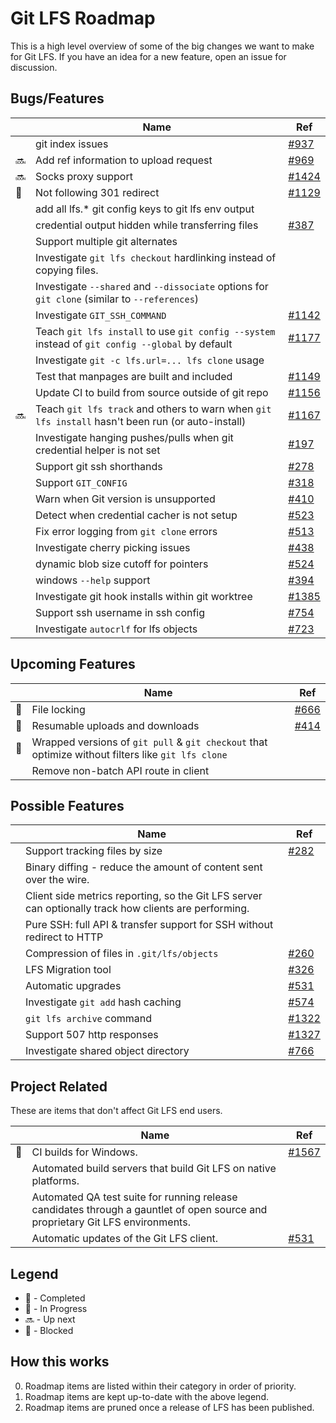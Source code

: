 # Git LFS Roadmap

This is a high level overview of some of the big changes we want to make for
Git LFS. If you have an idea for a new feature, open an issue for discussion.

## Bugs/Features

| | Name | Ref |
| ------ | ---- | --- |
| | git index issues | [#937](https://github.com/github/git-lfs/issues/937) |
| :soon: | Add ref information to upload request | [#969](https://github.com/github/git-lfs/issues/969) |
| :soon: | Socks proxy support | [#1424](https://github.com/github/git-lfs/issues/1424) |
| :no_entry_sign: | Not following 301 redirect | [#1129](https://github.com/github/git-lfs/issues/1129) |
| | add all lfs.\* git config keys to git lfs env output | |
| | credential output hidden while transferring files | [#387](https://github.com/github/git-lfs/pull/387) |
| | Support multiple git alternates | |
| | Investigate `git lfs checkout` hardlinking instead of copying files. | |
| | Investigate `--shared` and `--dissociate` options for `git clone` (similar to `--references`) | |
| | Investigate `GIT_SSH_COMMAND` | [#1142](https://github.com/github/git-lfs/issues/1142) | |
| | Teach `git lfs install` to use `git config --system` instead of `git config --global` by default | [#1177](https://github.com/github/git-lfs/pull/1177) |
| | Investigate `git -c lfs.url=... lfs clone` usage | |
| | Test that manpages are built and included | [#1149](https://github.com/github/git-lfs/pull/1149) |
| | Update CI to build from source outside of git repo | [#1156](https://github.com/github/git-lfs/issues/1156#issuecomment-211574343) |
| :soon: | Teach `git lfs track` and others to warn when `git lfs install` hasn't been run (or auto-install) | [#1167](https://github.com/github/git-lfs/issues/1167) |
| | Investigate hanging pushes/pulls when git credential helper is not set | [#197](https://github.com/github/git-lfs/issues/197) |
| | Support git ssh shorthands | [#278](https://github.com/github/git-lfs/issues/278) |
| | Support `GIT_CONFIG` | [#318](https://github.com/github/git-lfs/issues/318) |
| | Warn when Git version is unsupported | [#410](https://github.com/github/git-lfs/issues/410) |
| | Detect when credential cacher is not setup | [#523](https://github.com/github/git-lfs/issues/523) |
| | Fix error logging from `git clone` errors | [#513](https://github.com/github/git-lfs/issues/513) |
| | Investigate cherry picking issues | [#438](https://github.com/github/git-lfs/issues/438) |
| | dynamic blob size cutoff for pointers | [#524](https://github.com/github/git-lfs/issues/524) |
| | windows `--help` support | [#394](https://github.com/github/git-lfs/issues/394) |
| | Investigate git hook installs within git worktree | [#1385](https://github.com/github/git-lfs/issues/1385) |
| | Support ssh username in ssh config | [#754](https://github.com/github/git-lfs/issues/754) |
| | Investigate `autocrlf` for lfs objects | [#723](https://github.com/github/git-lfs/issues/723) |

## Upcoming Features

| | Name | Ref |
| ------ | ---- | --- |
| :construction: | File locking | [#666](https://github.com/github/git-lfs/pull/666) |
| :ship: | Resumable uploads and downloads | [#414](https://github.com/github/git-lfs/issues/414) |
| :construction: | Wrapped versions of `git pull` & `git checkout` that optimize without filters like `git lfs clone` | |
| | Remove non-batch API route in client | |

## Possible Features

| | Name | Ref |
| ------ | ---- | --- |
| | Support tracking files by size | [#282](https://github.com/github/git-lfs/issues/282)
| | Binary diffing - reduce the amount of content sent over the wire. | |
| | Client side metrics reporting, so the Git LFS server can optionally track how clients are performing. | |
| | Pure SSH: full API & transfer support for SSH without redirect to HTTP | |
| | Compression of files in `.git/lfs/objects` | [#260](https://github.com/github/git-lfs/issues/260) |
| | LFS Migration tool | [#326](https://github.com/github/git-lfs/issues/326) |
| | Automatic upgrades | [#531](https://github.com/gihtub/git-lfs/issues/531) |
| | Investigate `git add` hash caching | [#574](https://github.com/github/git-lfs/issues/574) |
| | `git lfs archive` command | [#1322](https://github.com/github/git-lfs/issues/1322) |
| | Support 507 http responses | [#1327](https://github.com/github/git-lfs/issues/1327) |
| | Investigate shared object directory | [#766](https://github.com/github/git-lfs/issues/766) |

## Project Related

These are items that don't affect Git LFS end users.

| | Name | Ref |
| ------ | ---- | --- |
| :ship: | CI builds for Windows. | [#1567](https://github.com/github/git-lfs/pull/1567) |
| | Automated build servers that build Git LFS on native platforms. | |
| | Automated QA test suite for running release candidates through a gauntlet of open source and proprietary Git LFS environments. | |
| | Automatic updates of the Git LFS client. | [#531](https://github.com/github/git-lfs/issues/531) |

## Legend

* :ship: - Completed
* :construction: - In Progress
* :soon: - Up next
* :no_entry_sign: - Blocked

## How this works

0. Roadmap items are listed within their category in order of priority.
0. Roadmap items are kept up-to-date with the above legend.
0. Roadmap items are pruned once a release of LFS has been published.
